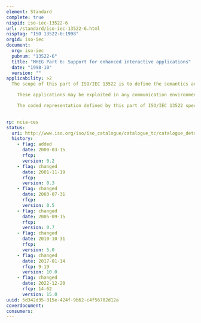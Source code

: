 ```yaml
---
element: Standard
complete: true
nispid: iso-iec-13522-6
url: /standard/iso-iec-13522-6.html
nisptag: "ISO 13522-6:1998"
orgid: iso-iec
document:
  org: iso-iec
  pubnum: "13522-6"
  title: "MHEG Part 6: Support for enhanced interactive applications"
  date: "1998-10"
  version: ""
applicability: >2
  The scope of this part of ISO/IEC 13522 is to define the semantics and final-form coded representation for the interchange of enhanced interactive multimedia applications.  These applications extend applications covered by ISO/IEC 13522-5 in incorporating functionality such as computing (data processing) and extended communication with the external environment, including servers, local devices, etc.

    These applications may be exploited in any communication environment including broadcast-only mode, interactive client-server or peer-to-peer (conversational). However, the main focus is on interactive retrieval (client-server) applications running on limited resource set-top-units involving asymmetrical data interchange with real-time audiovisuals on the downstream channel.

    The coded representation defined by this part of ISO/IEC 13522 specialises the coded representation defined by ISO/IEC 13522-5. Especially, this part of ISO/IEC 13522 defines the coded representation for the OriginalContent attribute of the MHEG-5 InterchangedProgram class. In addition, this part of ISO/IEC 13522 defines the Applet class; this subclass of InterchangedProgram features the ability to manage its own display and interaction, by delegation from the engine.

  
rp: ncia-ces
status:
  uri: http://www.iso.org/iso/iso_catalogue/catalogue_tc/catalogue_detail.htm?csnumber=27045
  history: 
    - flag: added
      date: 2000-03-15
      rfcp: 
      version: 0.2
    - flag: changed
      date: 2001-11-19
      rfcp: 
      version: 0.3
    - flag: changed
      date: 2003-07-31
      rfcp: 
      version: 0.5
    - flag: changed
      date: 2005-09-15
      rfcp: 
      version: 0.7
    - flag: changed
      date: 2010-10-31
      rfcp: 
      version: 5.0
    - flag: changed
      date: 2017-01-14
      rfcp: 9-19
      version: 10.0
    - flag: changed
      date: 2022-12-20
      rfcp: 14-62
      version: 15.0
uuid: 5d342d35-315e-424f-9b62-c4f56782d12a
coverdocument:
consumers:
---
```

